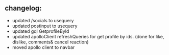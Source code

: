 ## changelog:

-   updated /socials to usequery
-   updated postinput to usequery
-   updated gql GetprofileById
-   updated apolloClient refreshQueries for get profile by ids. (done for like, dislike, comments& cancel reaction)
-   moved apollo client to navbar
